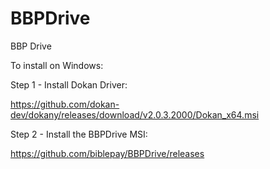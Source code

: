 # BBPDrive
 BBP Drive

To install on Windows:

Step 1 - Install Dokan Driver:

https://github.com/dokan-dev/dokany/releases/download/v2.0.3.2000/Dokan_x64.msi

Step 2 - Install the BBPDrive MSI:

https://github.com/biblepay/BBPDrive/releases

